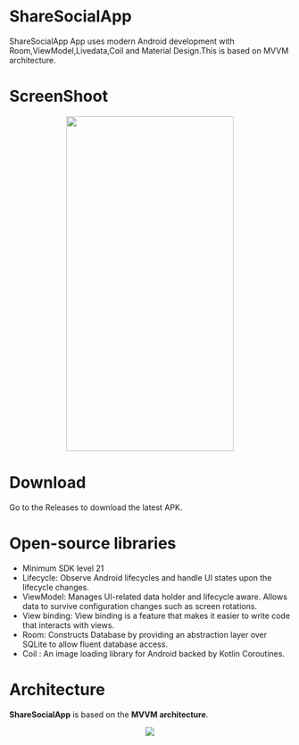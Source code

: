 # ShareSocialApp
ShareSocialApp App uses modern Android development with Room,ViewModel,Livedata,Coil and Material Design.This is based on MVVM architecture.

# ScreenShoot
<p align="center">
  <img src="https://user-images.githubusercontent.com/48482054/232322610-73fbef5a-512d-4bad-a8ce-8349cf348c36.jpeg" width = "300" height="600">
  </p>
  
# Download
Go to the Releases to download the latest APK.


# Open-source libraries
- Minimum SDK level 21
- Lifecycle: Observe Android lifecycles and handle UI states upon the lifecycle changes.
- ViewModel: Manages UI-related data holder and lifecycle aware. Allows data to survive configuration changes such as screen rotations.
- View binding: View binding is a feature that makes it easier to write code that interacts with views. 
- Room: Constructs Database by providing an abstraction layer over SQLite to allow fluent database access.
- Coil : An image loading library for Android backed by Kotlin Coroutines. 

# Architecture
**ShareSocialApp** is based on the **MVVM architecture**.
<p align="center">
  <img src="https://learn.microsoft.com/en-us/dotnet/architecture/maui/media/mvvm-pattern.png" >
  </p>




